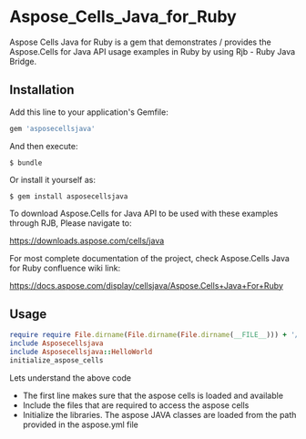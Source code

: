 # Aspose_Cells_Java_for_Ruby
Aspose Cells Java for Ruby is a gem that demonstrates / provides the Aspose.Cells for Java API usage examples in Ruby by using Rjb - Ruby Java Bridge.

## Installation

Add this line to your application's Gemfile:

```ruby
gem 'asposecellsjava'
```

And then execute:

    $ bundle

Or install it yourself as:

    $ gem install asposecellsjava

To download Aspose.Cells for Java API to be used with these examples through RJB, Please navigate to:

https://downloads.aspose.com/cells/java

For most complete documentation of the project, check Aspose.Cells Java for Ruby confluence wiki link:

https://docs.aspose.com/display/cellsjava/Aspose.Cells+Java+For+Ruby

## Usage

```ruby
require require File.dirname(File.dirname(File.dirname(__FILE__))) + '/lib/asposecellsjava'
include Asposecellsjava
include Asposecellsjava::HelloWorld
initialize_aspose_cells
```
Lets understand the above code
* The first line makes sure that the aspose cells is loaded and available 
* Include the files that are required to access the aspose cells
* Initialize the libraries. The aspose JAVA classes are loaded from the path provided in the aspose.yml file
